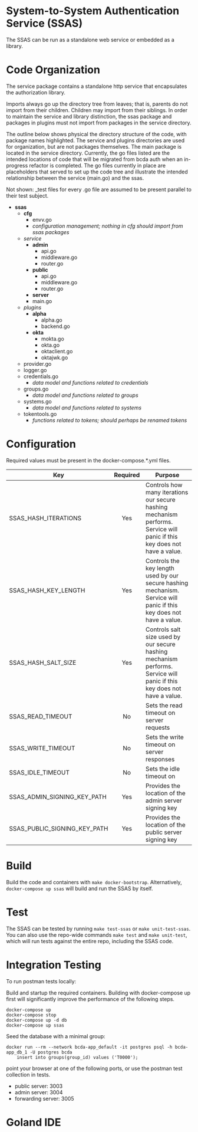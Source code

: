 # System-to-System Authentication Service (SSAS)

The SSAS can be run as a standalone web service or embedded as a library. 

# Code Organization

The service package contains a standalone http service that encapsulates the authorization library.

Imports always go up the directory tree from leaves; that is, parents do not import from their children. Children may import from their siblings. In order to maintain the service and library distinction, the ssas package and packages in plugins must not import from packages in the service directory. 

The outline below shows physical the directory structure of the code, with package names highlighted. The service and plugins directories are used for organization, but are not packages themselves. The main package is located in the service directory. Currently, the go files listed are the intended locations of code that will be migrated from bcda auth when an in-progress refactor is completed. The go files currently in place are placeholders that served to set up the code tree and illustrate the intended relationship between the service (main.go) and the ssas. 

Not shown: _test files for every .go file are assumed to be present parallel to their test subject.

- **ssas**
    - **cfg**
      - envv.go
      - _configuration management; nothing in cfg should import from ssas packages_
    - _service_
      - **admin**
        - api.go
        - middleware.go
        - router.go
      - **public**
        - api.go
        - middleware.go
        - router.go
      - **server**
      - main.go
    - _plugins_
      - **alpha**
        - alpha.go
        - backend.go
      - **okta**
        - mokta.go
        - okta.go
        - oktaclient.go
        - oktajwk.go
    - provider.go
    - logger.go
    - credentials.go
      - _data model and functions related to credentials_
    - groups.go
      - _data model and functions related to groups_
    - systems.go
      - _data model and functions related to systems_
    - tokentools.go
      - _functions related to tokens; should perhaps be renamed tokens_
      
# Configuration

Required values must be present in the docker-compose.*.yml files.

| Key                  | Required | Purpose | 
| -------------------- |:--------:| ------- |
| SSAS_HASH_ITERATIONS | Yes      | Controls how many iterations our secure hashing mechanism performs. Service will panic if this key does not have a value. |
| SSAS_HASH_KEY_LENGTH | Yes      | Controls the key length used by our secure hashing mechanism. Service will panic if this key does not have a value. |
| SSAS_HASH_SALT_SIZE  | Yes      | Controls salt size used by our secure hashing mechanism performs. Service will panic if this key does not have a value. |
| SSAS_READ_TIMEOUT    | No       | Sets the read timeout on server requests |
| SSAS_WRITE_TIMEOUT   | No       | Sets the write timeout on server responses |
| SSAS_IDLE_TIMEOUT    | No       | Sets the idle timeout on |
| SSAS_ADMIN_SIGNING_KEY_PATH  | Yes | Provides the location of the admin server signing key |
| SSAS_PUBLIC_SIGNING_KEY_PATH | Yes | Provides the location of the public server signing key |


# Build

Build the code and containers with `make docker-bootstrap`. Alternatively, `docker-compose up ssas` will build and run the SSAS by itself.

# Test

The SSAS can be tested by running `make test-ssas` or `make unit-test-ssas`. You can also use the repo-wide commands `make test` and `make unit-test`, which will run tests against the entire repo, including the SSAS code.

# Integration Testing

To run postman tests locally:

Build and startup the required containers. Building with docker-compose up first will significantly improve the performance of the following steps.

```
docker-compose up
docker-compose stop
docker-compose up -d db
docker-compose up ssas
```

Seed the database with a minimal group:

```
docker run --rm --network bcda-app_default -it postgres psql -h bcda-app_db_1 -U postgres bcda
	insert into groups(group_id) values ('T0000');
```

point your browser at one of the following ports, or use the postman test collection in tests.

- public server: 3003
- admin server: 3004
- forwarding server: 3005


# Goland IDE
